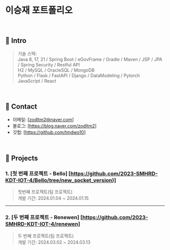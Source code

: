 # 이승재 포트폴리오
</br>

## :pushpin: Intro
>기술 스택: </br>
>Java 8, 17, 21 / Spring Boot / eGovFrame / Gradle / Maven / JSP / JPA / Spring Security / Restful API </br>
>H2 / MySQL / OracleSQL / MongoDB </br>
>Python / Flask / FastAPI / Django / DataModeling / Pytorch </br>
>JavaScript / React </br>

</br>

## :pushpin: Contact
- 이메일: [zodltm2@naver.com]
- 블로그: [https://blog.naver.com/zodltm2]
- 깃헙: [https://github.com/tmdwo10]

</br>

## :pushpin: Projects

### 1. [첫 번째 프로젝트 - Bello] [https://github.com/2023-SMHRD-KDT-IOT-4/Bello/tree/new_socket_version)]

>첫번째 프로젝트(팀 프로젝트)  
>개발 기간: 2024.01.04 ~ 2024.01.15  


---

### 2. [두 번째 프로젝트 - Renewen] [https://github.com/2023-SMHRD-KDT-IOT-4/renewen]

>두 번째 프로젝트(팀 프로젝트)  
>개발 기간: 2024.03.02 ~ 2024.03.13  

